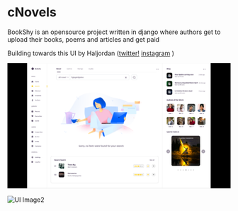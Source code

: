 # cNovels

BookShy is an opensource project written in django where authors get to upload their books, poems and articles and get paid 


Building towards this UI by Haljordan ([twitter!](https://twitter.com/itzhaljordan)   [instagram](https://instagram.com/sketchmonstr) )

![UI Image](https://github.com/cHowTv/cNovels/blob/master/Screenshot%20from%202021-06-18%2017-58-38.png)

![UI Image2](https://github.com/proflamyt/cNovels/blob/master/Screenshot%20from%202021-06-18%2017-58-38.png)
